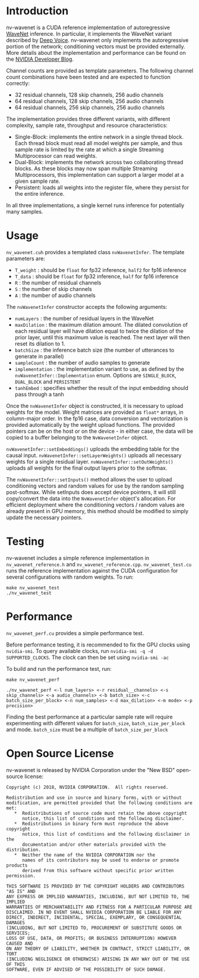 # Introduction

nv-wavenet is a CUDA reference implementation of autoregressive [WaveNet](https://arxiv.org/abs/1609.03499) inference.  In particular, it implements the WaveNet variant described by [Deep Voice](https://arxiv.org/abs/1702.07825).  nv-wavenet only implements the autoregressive portion of the network; conditioning vectors must be provided externally. More details about the implementation and performance can be found on the [NVIDIA Developer Blog](https://devblogs.nvidia.com/nv-wavenet-gpu-speech-synthesis/).

Channel counts are provided as template parameters.  The following channel count combinations have been tested and are expected to function correctly:

* 32 residual channels, 128 skip channels, 256 audio channels
* 64 residual channels, 128 skip channels, 256 audio channels
* 64 residual channels, 256 skip channels, 256 audio channels

The implementation provides three different variants, with different complexity, sample rate, throughput and resource characteristics:

* Single-Block: implements the entire network in a single thread block. Each thread block must read all model weights per sample, and thus sample rate is limited by the rate at which a single Streaming Multiprocessor can read weights. 
* Dual-Block: implements the network across two collaborating thread blocks. As these blocks may now span multiple Streaming Multiprocessors, this implementation can support a larger model at a given sample rate.
* Persistent: loads all weights into the register file, where they persist for the entire inference.  

In all three implementations, a single kernel runs inference for potentially many samples.

# Usage

`nv_wavenet.cuh` provides a templated class `nvWavenetInfer`.  The template parameters are:
* `T_weight` : should be `float` for fp32 inference, `half2` for fp16 inference
* `T_data` : should be `float` for fp32 inference, `half` for fp16 inference
* `R` : the number of residual channels  
* `S` : the number of skip channels
* `A` : the number of audio channels

The `nvWavenetInfer` constructor accepts the following arguments:
* `numLayers` : the number of residual layers in the WaveNet
* `maxDilation` : the maximum dilation amount.  The dilated convolution of each residual layer will have dilation equal to twice the dilation of the prior layer, until this maximum value is reached.  The next layer will then reset its dilation to 1.
* `batchSize` : the inference batch size (the number of utterances to generate in parallel)
* `sampleCount` : the number of audio samples to generate
* `implementation` : the implementation variant to use, as defined by the `nvWavenetInfer::Implementation` enum.  Options are `SINGLE_BLOCK`, `DUAL_BLOCK` and `PERSISTENT`
* `tanhEmbed` : specifies whether the result of the input embedding should pass through a tanh

Once the `nvWavenetInfer` object is constructed, it is necessary to upload weights for the model.  Weight matrices are provided as `float*` arrays, in column-major order.  In the fp16 case, data conversion and vectorization is provided automatically by the weight upload functions. The provided pointers can be on the host or on the device - in either case, the data will be copied to a buffer belonging to the `NvWavenetInfer` object.

`nvWavenetInfer::setEmbeddings()` uploads the embedding table for the causal input.
`nvWavenetInfer::setLayerWeights()` uploads all necessary weights for a single residual layer.
`nvWavenetInfer::setOutWeights()` uploads all weights for the final output layers prior to the softmax.

The `nvWavenetInfer::setInputs()` method allows the user to upload conditioning vectors and random values for use by the random sampling post-softmax.  While setInputs does accept device pointers, it will still copy/convert the data into the `NvWavenetInfer` object's allocation. For efficient deployment where the conditioning vectors / random values are already present in GPU memory, this method should be modified to simply update the necessary pointers.

# Testing

nv-wavenet includes a simple reference implementation in `nv_wavenet_reference.h` and `nv_wavenet_reference.cpp`.  `nv_wavenet_test.cu` runs the reference implementation against the CUDA configuration for several configurations with random weights.  To run:
```
make nv_wavenet_test
./nv_wavenet_test
```

# Performance

`nv_wavenet_perf.cu` provides a simple performance test.

Before performance testing, it is recommended to fix the GPU clocks using `nvidia-smi`.  To query available clocks, run `nvidia-smi -q -d SUPPORTED_CLOCKS`.  The clock can then be set using `nvidia-smi -ac`

To build and run the performance test, run:
```
make nv_wavenet_perf

./nv_wavenet_perf <-l num_layers> <-r residual__channels> <-s skip_channels> <-a audio_channels> <-b batch_size> <-c batch_size_per_block> <-n num_samples> <-d max_dilation> <-m mode> <-p precision>
```
Finding the best performance at a particular sample rate will require experimenting with different values for `batch_size`, `batch_size_per_block` and mode.  `batch_size` must be a multiple of `batch_size_per_block`

# Open Source License

nv-wavenet is released by NVIDIA Corporation under the "New BSD" open-source license:

```
Copyright (c) 2018, NVIDIA CORPORATION.  All rights reserved.

Redistribution and use in source and binary forms, with or without
modification, are permitted provided that the following conditions are met:
   *  Redistributions of source code must retain the above copyright
      notice, this list of conditions and the following disclaimer.
   *  Redistributions in binary form must reproduce the above copyright
      notice, this list of conditions and the following disclaimer in the
      documentation and/or other materials provided with the distribution.
   *  Neither the name of the NVIDIA CORPORATION nor the
      names of its contributors may be used to endorse or promote products
      derived from this software without specific prior written permission.

THIS SOFTWARE IS PROVIDED BY THE COPYRIGHT HOLDERS AND CONTRIBUTORS "AS IS" AND
ANY EXPRESS OR IMPLIED WARRANTIES, INCLUDING, BUT NOT LIMITED TO, THE IMPLIED
WARRANTIES OF MERCHANTABILITY AND FITNESS FOR A PARTICULAR PURPOSE ARE
DISCLAIMED. IN NO EVENT SHALL NVIDIA CORPORATION BE LIABLE FOR ANY
DIRECT, INDIRECT, INCIDENTAL, SPECIAL, EXEMPLARY, OR CONSEQUENTIAL DAMAGES
(INCLUDING, BUT NOT LIMITED TO, PROCUREMENT OF SUBSTITUTE GOODS OR SERVICES;
LOSS OF USE, DATA, OR PROFITS; OR BUSINESS INTERRUPTION) HOWEVER CAUSED AND
ON ANY THEORY OF LIABILITY, WHETHER IN CONTRACT, STRICT LIABILITY, OR TORT
(INCLUDING NEGLIGENCE OR OTHERWISE) ARISING IN ANY WAY OUT OF THE USE OF THIS
SOFTWARE, EVEN IF ADVISED OF THE POSSIBILITY OF SUCH DAMAGE.
```
